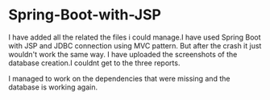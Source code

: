 # Spring-Boot-with-JSP
I have added all the related the files i could manage.I have used Spring Boot with JSP and JDBC connection using MVC pattern. But after the crash it just wouldn't work the same way. I have uploaded the screenshots of the database creation.I couldnt get to the three reports.

I managed to work on the dependencies that were missing and the database is working again.
